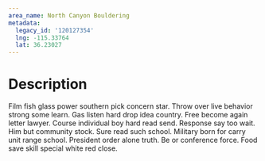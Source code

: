 ```yaml
---
area_name: North Canyon Bouldering
metadata:
  legacy_id: '120127354'
  lng: -115.33764
  lat: 36.23027
---
```

# Description
Film fish glass power southern pick concern star. Throw over live behavior strong some learn. Gas listen hard drop idea country. Free become again letter lawyer. Course individual boy hard read send. Response say too wait. Him but community stock. Sure read such school.
Military born for carry unit range school. President order alone truth. Be or conference force. Food save skill special white red close.
